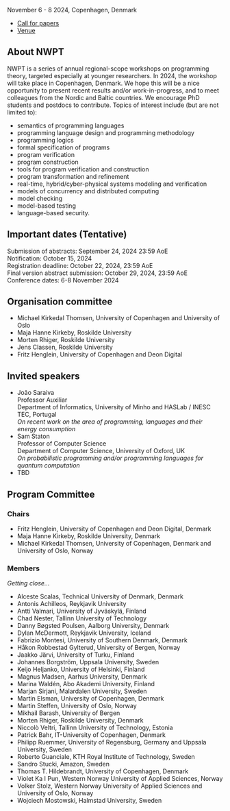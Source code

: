 
November 6 - 8 2024, Copenhagen, Denmark

* [Call for papers](call-for-paper.md)
* [Venue](venue.md)

## About NWPT

NWPT is a series of annual regional-scope workshops on programming
theory, targeted especially at younger researchers. In 2024, the
workshop will take place in Copenhagen, Denmark. We hope this will be
a nice opportunity to present recent results and/or work-in-progress,
and to meet colleagues from the Nordic and Baltic countries. We
encourage PhD students and postdocs to contribute. Topics of interest
include (but are not limited to):

- semantics of programming languages
- programming language design and programming methodology
- programming logics
- formal specification of programs
- program verification
- program construction
- tools for program verification and construction
- program transformation and refinement
- real-time, hybrid/cyber-physical systems modeling and verification
- models of concurrency and distributed computing
- model checking
- model-based testing
- language-based security.

## Important dates (Tentative)

Submission of abstracts: September 24, 2024 23:59 AoE<br>
Notification: October 15, 2024<br>
Registration deadline: October 22, 2024, 23:59 AoE<br>
Final version abstract submission: October 29, 2024, 23:59 AoE<br>
Conference dates: 6-8 November 2024


## Organisation committee

  * Michael Kirkedal Thomsen, University of Copenhagen and University of Oslo
  * Maja Hanne Kirkeby, Roskilde University
  * Morten Rhiger, Roskilde University
  * Jens Classen, Roskilde University
  * Fritz Henglein, University of Copenhagen and Deon Digital

## Invited speakers

* João Saraiva<br>
  Professor Auxiliar<br>
  Department of Informatics, University of Minho and HASLab / INESC TEC, Portugal<br>
  _On recent work on the area of programming, languages and their energy consumption_
* Sam Staton<br>
  Professor of Computer Science<br>
  Department of Computer Science, University of Oxford, UK<br>
  _On probabilistic programming and/or programming languages for quantum computation_
* TBD

## Program Committee

### Chairs
  * Fritz Henglein, University of Copenhagen and Deon Digital, Denmark
  * Maja Hanne Kirkeby, Roskilde University, Denmark
  * Michael Kirkedal Thomsen, University of Copenhagen, Denmark and University of Oslo, Norway

### Members

_Getting close..._

  * Alceste Scalas, Technical University of Denmark, Denmark
  * Antonis Achilleos, Reykjavik University
  * Antti Valmari, University of Jyväskylä, Finland
  * Chad Nester, Tallinn University of Technology
  * Danny Bøgsted Poulsen, Aalborg University, Denmark
  * Dylan McDermott, Reykjavik University, Iceland
  * Fabrizio Montesi, University of Southern Denmark, Denmark
  * Håkon Robbestad Gylterud, University of Bergen, Norway
  * Jaakko Järvi, University of Turku, Finland
  * Johannes Borgström, Uppsala University, Sweden
  * Keijo Heljanko, University of Helsinki, Finland
  * Magnus Madsen, Aarhus University, Denmark
  * Marina Waldén, Abo Akademi University, Finland
  * Marjan Sirjani, Malardalen University, Sweden
  * Martin Elsman, University of Copenhagen, Denmark
  * Martin Steffen, University of Oslo, Norway
  * Mikhail Barash, University of Bergen
  * Morten Rhiger, Roskilde University, Denmark
  * Niccolò Veltri, Tallinn University of Technology, Estonia
  * Patrick Bahr, IT-University of Copenhagen, Denmark
  * Philipp Ruemmer, University of Regensburg, Germany and Uppsala University, Sweden
  * Roberto Guanciale, KTH Royal Institute of Technology, Sweden
  * Sandro Stucki, Amazon, Sweden
  * Thomas T. Hildebrandt, University of Copenhagen, Denmark
  * Violet Ka I Pun, Western Norway University of Applied Sciences, Norway
  * Volker Stolz, Western Norway University of Applied Sciences and University of Oslo, Norway
  * Wojciech Mostowski, Halmstad University, Sweden
